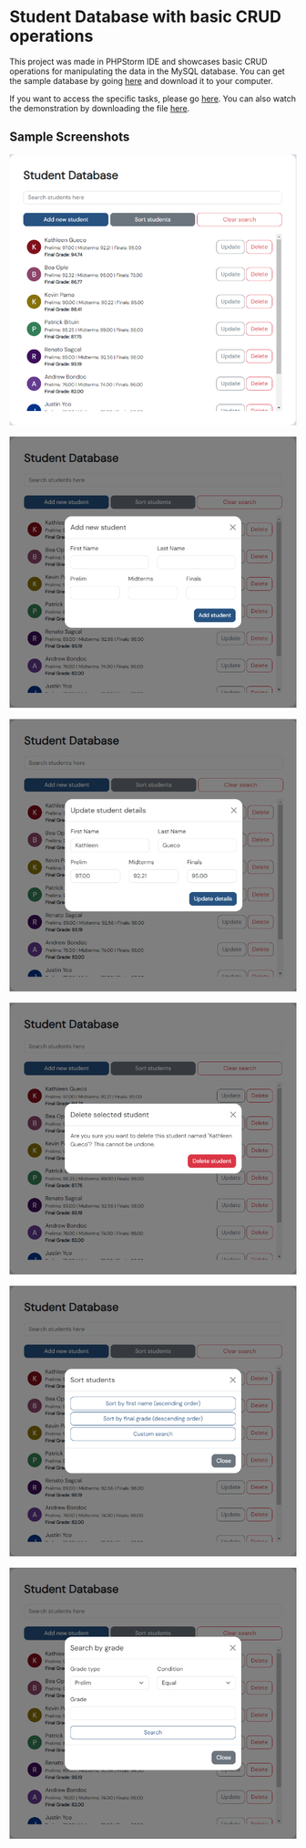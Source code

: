 # Student Database with basic CRUD operations

This project was made in PHPStorm IDE and showcases basic CRUD operations for manipulating the 
data in the MySQL database. You can get the sample database by going [here](database/studentrecord_db.sql) and download it to your computer.

If you want to access the specific tasks, please go [here](others/TASKS.md). You can also watch the demonstration
by downloading the file [here](screenshots/video/ELECT3_Recording.mkv).

## Sample Screenshots
![Whole website screenshot][whole-website]
<br />
<br />
![Add data screenshot][add-student]
<br />
<br />
![Update data screenshot][update-student]
<br />
<br />
![Delete data screenshot][delete-student]
<br />
<br />
![Sort data using 3 options screenshot][sort-3-options]
<br />
<br />
![Sort specific screenshot][sort-by-grade]

<!-- variables -->
[whole-website]: screenshots/sample/1-whole-website.png
[add-student]: screenshots/sample/2-add-student.png
[update-student]: screenshots/sample/3-update-student.png
[delete-student]: screenshots/sample/4-delete-student.png
[sort-3-options]: screenshots/sample/5-sort-student-3-options.png
[sort-by-grade]: screenshots/sample/6-sort-student-custom-grade.png
